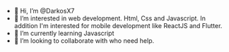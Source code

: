 - 👋 Hi, I’m @DarkosX7
- 👀 I’m interested in web development. Html, Css and Javascript. In addition I'm interested for mobile development like ReactJS and Flutter.
- 🌱 I’m currently learning Javascript
- 💞️ I’m looking to collaborate with who need help.

<!---
DarkosX7/DarkosX7 is a ✨ special ✨ repository because its `README.md` (this file) appears on your GitHub profile.
You can click the Preview link to take a look at your changes.
--->
